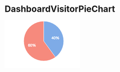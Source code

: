 # DashboardVisitorPieChart
![alt tag](https://github.com/TianyunXu923/DashboardVisitorPieChart/blob/master/demo.png)

